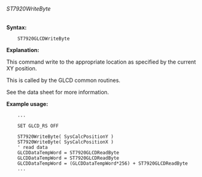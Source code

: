 <div class="section">

<div class="titlepage">

<div>

<div>

###### <span id="st7920writebyte"></span>ST7920WriteByte

</div>

</div>

</div>

<span class="strong">**Syntax:**</span>

``` screen
    ST7920GLCDWriteByte
```

<span class="strong">**Explanation:**</span>

This command write to the appropriate location as specified by the
current XY position.

This is called by the GLCD common routines.

See the data sheet for more information.

<span class="strong">**Example usage:**</span>

``` screen
    ...

    SET GLCD_RS OFF

    ST7920WriteByte( SysCalcPositionY )
    ST7920WriteByte( SysCalcPositionX )
    ' read data
    GLCDDataTempWord = ST7920GLCDReadByte
    GLCDDataTempWord = ST7920GLCDReadByte
    GLCDDataTempWord = (GLCDDataTempWord*256) + ST7920GLCDReadByte
    ...
```

</div>
